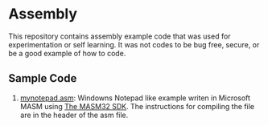 # Assembly

This repository contains assembly example code that was used for experimentation or self learning. It was not codes to be bug free, secure, or be a good example of how to code.

## Sample Code
1. [mynotepad.asm](/mynotepad.asm): Windowns Notepad like example writen in Microsoft MASM using [The MASM32 SDK](https://masm32.com/). The instructions for compiling the file are in the header of the asm file.
